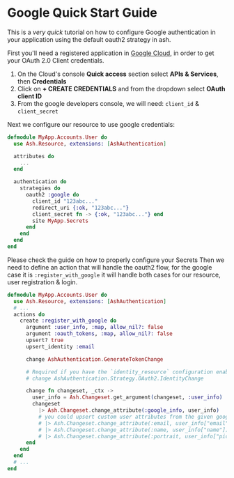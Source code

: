 # Google Quick Start Guide

This is a _very quick_ tutorial on how to configure Google authentication in your application using the default oauth2 strategy in ash.

First you'll need a registered application in [Google Cloud](https://console.cloud.google.com/welcome), in order to get your OAuth 2.0 Client credentials.

1. On the Cloud's console **Quick access** section select **APIs & Services**, then **Credentials**
2. Click on **+ CREATE CREDENTIALS** and from the dropdown select **OAuth client ID**
3. From the google developers console, we will need: `client_id` & `client_secret`

Next we configure our resource to use google credentials:

``` elixir
defmodule MyApp.Accounts.User do
  use Ash.Resource, extensions: [AshAuthentication]

  attributes do
    ...
  end

  authentication do
    strategies do
      oauth2 :google do
        client_id "123abc..."
        redirect_uri {:ok, "123abc..."}
        client_secret fn -> {:ok, "123abc..."} end
        site MyApp.Secrets
      end
    end
  end
end
```

Please check the guide on how to properly configure your Secrets
Then we need to define an action that will handle the oauth2 flow, for the google case it is `:register_with_google` it will handle both cases for our resource, user registration & login.

``` elixir
defmodule MyApp.Accounts.User do
  use Ash.Resource, extensions: [AshAuthentication]
  # ...
  actions do
    create :register_with_google do
      argument :user_info, :map, allow_nil?: false
      argument :oauth_tokens, :map, allow_nil?: false
      upsert? true
      upsert_identity :email

      change AshAuthentication.GenerateTokenChange

      # Required if you have the `identity_resource` configuration enabled.
      # change AshAuthentication.Strategy.OAuth2.IdentityChange

      change fn changeset, _ctx ->
        user_info = Ash.Changeset.get_argument(changeset, :user_info)
        changeset
          |> Ash.Changeset.change_attribute(:google_info, user_info)
          # you could upsert custom user attributes from the given google's user_info
          # |> Ash.Changeset.change_attribute(:email, user_info["email"])
          # |> Ash.Changeset.change_attribute(:name, user_info["name"])
          # |> Ash.Changeset.change_attribute(:portrait, user_info["picture"])
      end
    end
  end
  # ...
end
```
